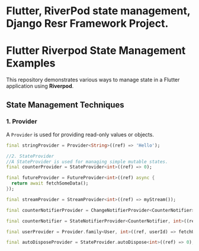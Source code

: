 # Flutter, RiverPod state management, Django Resr Framework Project.

# Flutter Riverpod State Management Examples

This repository demonstrates various ways to manage state in a Flutter application using **Riverpod**.

## State Management Techniques

### 1. Provider
A `Provider` is used for providing read-only values or objects.
```dart
final stringProvider = Provider<String>((ref) => 'Hello');

//2. StateProvider
//A StateProvider is used for managing simple mutable states.
final counterProvider = StateProvider<int>((ref) => 0);

final futureProvider = FutureProvider<int>((ref) async {
  return await fetchSomeData();
});

final streamProvider = StreamProvider<int>((ref) => myStream());

final counterNotifierProvider = ChangeNotifierProvider<CounterNotifier>((ref) => CounterNotifier());

final counterNotifier = StateNotifierProvider<CounterNotifier, int>((ref) => CounterNotifier());

final userProvider = Provider.family<User, int>((ref, userId) => fetchUser(userId));

final autoDisposeProvider = StateProvider.autoDispose<int>((ref) => 0);

